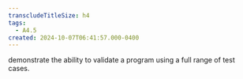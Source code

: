 ```yaml
---
transcludeTitleSize: h4
tags:
  - A4.5
created: 2024-10-07T06:41:57.000-0400
---
```

demonstrate the ability to validate a program using a full range of test cases.